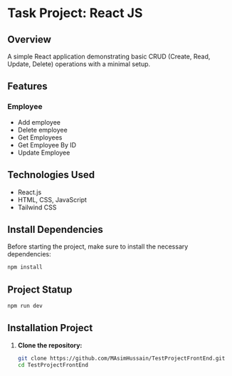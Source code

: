 # Task Project: React JS

## Overview

A simple React application demonstrating basic CRUD (Create, Read, Update, Delete) operations with a minimal setup.

## Features

### Employee
- Add employee
- Delete employee
- Get Employees
- Get Employee By ID
- Update Employee

## Technologies Used

- React.js
- HTML, CSS, JavaScript
- Tailwind CSS

## Install Dependencies

Before starting the project, make sure to install the necessary dependencies:

```bash
npm install
```

## Project Statup

```bash
npm run dev
```


## Installation Project
1. **Clone the repository:**

   ```bash
   git clone https://github.com/MAsimHussain/TestProjectFrontEnd.git
   cd TestProjectFrontEnd